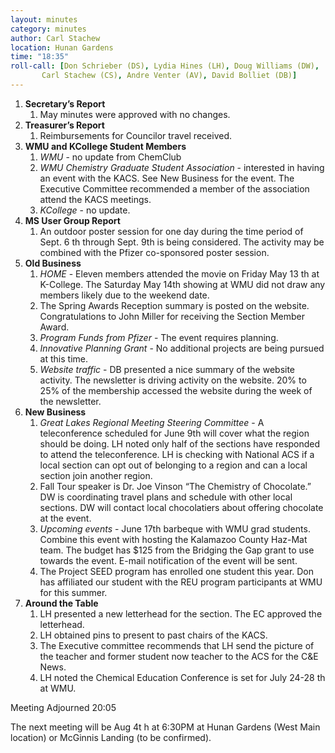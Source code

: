 ```yaml
---
layout: minutes
category: minutes
author: Carl Stachew
location: Hunan Gardens
time: "18:35"
roll-call: [Don Schrieber (DS), Lydia Hines (LH), Doug Williams (DW),
	   Carl Stachew (CS), Andre Venter (AV), David Bolliet (DB)]
---
```


1. **Secretary’s Report**
   1. May minutes were approved with no changes.
2. **Treasurer’s Report**
   1. Reimbursements for Councilor travel received.
3. **WMU and KCollege Student Members**
   1. *WMU* - no update from ChemClub
   2. *WMU Chemistry Graduate Student Association* - interested in having an event with the KACS. See New Business for the event. The Executive Committee recommended a member of the association attend the KACS meetings.
   3. *KCollege* - no update.
4. **MS User Group Report**
   1. An outdoor poster session for one day during the time period of Sept. 6 th through Sept. 9th is being considered. The activity may be combined with the Pfizer co-sponsored poster session.
5. **Old Business**
   1. *HOME* - Eleven members attended the movie on Friday May 13 th at K-College. The Saturday May 14th showing at WMU did not draw any members likely due to the weekend date.
   2. The Spring Awards Reception summary is posted on the website. Congratulations to John Miller for receiving the Section Member Award.
   3. *Program Funds from Pfizer* - The event requires planning.
   4. *Innovative Planning Grant* - No additional projects are being pursued at this time.
   5. *Website traffic* - DB presented a nice summary of the website activity. The newsletter is driving activity on the website. 20% to 25% of the membership accessed the website during the week of the newsletter.
5. **New Business**
   1. *Great Lakes Regional Meeting Steering Committee* - A teleconference scheduled for June 9th will cover what the region should be doing. LH noted only half of the sections have responded to attend the teleconference. LH is checking with National ACS if a local section can opt out of belonging to a region and can a local section join another region.
   2. Fall Tour speaker is Dr. Joe Vinson “The Chemistry of Chocolate.” DW is coordinating travel plans and schedule with other local sections. DW will contact local chocolatiers about offering chocolate at the event.
   3. *Upcoming events* - June 17th barbeque with WMU grad students. Combine this event with hosting the Kalamazoo County Haz-Mat team. The budget has $125 from the Bridging the Gap grant to use towards the event. E-mail notification of the event will be sent.
   4. The Project SEED program has enrolled one student this year. Don has affiliated our student with the REU program participants at WMU for this summer.
6. **Around the Table**
   1. LH presented a new letterhead for the section. The EC approved the letterhead.
   2. LH obtained pins to present to past chairs of the KACS.
   3. The Executive committee recommends that LH send the picture of the teacher and former student now teacher to the ACS for the C&E News.
   4. LH noted the Chemical Education Conference is set for July 24-28 th at WMU.

Meeting Adjourned 20:05

The next meeting will be Aug 4t h at 6:30PM at Hunan Gardens (West Main location) or McGinnis Landing (to be confirmed).
